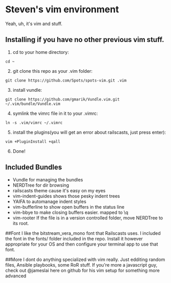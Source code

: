 # Steven's vim environment

Yeah, uh, it's vim and stuff.

## Installing if you have no other previous vim stuff.
1. cd to your home directory:

 ````cd ~````


2. git clone this repo as your .vim folder:

 ````git clone https://github.com/Spots/spots-vim.git .vim```` 

3. install vundle:

 ````git clone https://github.com/gmarik/Vundle.vim.git ~/.vim/bundle/Vundle.vim```` 

4. symlink the vimrc file in it to your .vimrc:

 ````ln -s .vim/vimrc ~/.vimrc````

5. install the plugins(you will get an error about railscasts, just press enter):

 ````vim +PluginInstall +qall````

6. Done!

## Included Bundles

* Vundle for managing the bundles
* NERDTree for dir browsing
* railscasts theme cause it's easy on my eyes
* vim-indent-guides shows those pesky indent trees
* YAIFA to automanage indent styles
* vim-bufferline to show open buffers in the status line
* vim-bbye to make closing buffers easier. mapped to \q
* vim-rooter If the file is in a version controlled folder, move NERDTree to its root.

##Font
I like the bitstream_vera_mono font that Railscasts uses. I included the font in the fonts/ folder included in the repo. Install it however appropriate for your OS and then configure your terminal app to use that font. 

##More
I dont do anything specialized with vim really. Just edditing random files, Ansible playbooks, some RoR stuff. If you're more a javascript guy, check out @jameslai here on github for his vim setup for something more advanced
